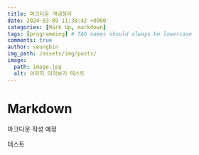 ```yaml
---
title: 마크다운 개념정리
date: 2024-03-09 11:30:42 +0900
categories: [Mark Up, markdown]
tags: [programming] # TAG names should always be lowercase
comments: true
author: seungbin
img_path: /assets/img/posts/
image:
  path: image.jpg
  alt: 이미지 미리보기 테스트
---
```


# Markdown

마크다운 작성 예정

테스트
